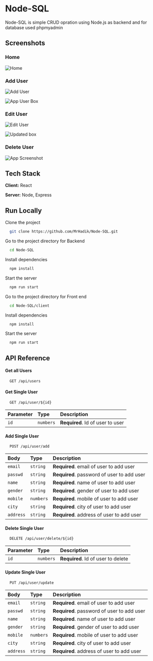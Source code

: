 

# Node-SQL

Node-SQL is simple CRUD opration using Node.js as backend and for database used phpmyadmin



## Screenshots

### Home

![Home](https://user-images.githubusercontent.com/74814143/219609037-64d6f4dc-d821-4795-8245-bd909dc80d8f.png)

### Add User

![Add User](https://user-images.githubusercontent.com/74814143/219609310-7d014e50-b422-49cd-8bb4-bbadca8892e1.png)

![App User Box](https://user-images.githubusercontent.com/74814143/219610681-ad590cf4-15e9-4dca-ac6b-7eefef4416b3.png)

### Edit User

![Edit User](https://user-images.githubusercontent.com/74814143/219609488-4be0f742-30d4-460a-8a69-a6cd11f867cf.png)

![Updated box](https://user-images.githubusercontent.com/74814143/219609790-7099f88f-096b-477e-b71d-45dd221a6879.png)

### Delete User

![App Screenshot](https://user-images.githubusercontent.com/74814143/219610226-4c60c0bc-dedb-4ec0-b2a5-06a35c9cabe7.png)




## Tech Stack

**Client:** React

**Server:** Node, Express



## Run Locally

Clone the project

```bash
  git clone https://github.com/MrHadik/Node-SQL.git
```

Go to the project directory for Backend

```bash
  cd Node-SQL
```

Install dependencies

```bash
  npm install
```

Start the server

```bash
  npm run start
```
Go to the project directory for Front end 

```bash
  cd Node-SQL/client
```

Install dependencies

```bash
  npm install
```

Start the server

```bash
  npm run start
```

## API Reference

#### Get all Users

```http
  GET /api/users
```
#### Get Single User

```http
  GET /api/user/${id} 
```

| Parameter | Type     | Description                       |
| :-------- | :------- | :-------------------------------- |
| `id`      | `numbers` | **Required**. Id of user to user |


#### Add Single User 

```http
  POST /api/user/add
```

| Body   | Type     | Description                       |
| :-------- | :------- | :-------------------------------- | 
| `email`   | `string` | **Required**. email of user to add user | 
| `passwd`      | `string` | **Required**. password of user to add user |
| `name`      | `string` | **Required**. name of user to add user |
| `gender`      | `string` | **Required**. gender of user to add user |
| `mobile`      | `numbers` | **Required**. mobile of user to add user |
| `city`      | `string` | **Required**. city of user to add user |
| `address`      | `string` | **Required**. address of user to add user |


#### Delete Single User

```http
  DELETE /api/user/delete/${id}
```

| Parameter | Type     | Description                       |
| :-------- | :------- | :-------------------------------- |
| `id`      | `numbers` | **Required**. Id of user to delete |

#### Update Single User 

```http
  PUT /api/user/update
```

| Body   | Type     | Description                       |
| :-------- | :------- | :-------------------------------- | 
| `email`   | `string` | **Required**. email of user to add user | 
| `passwd`      | `string` | **Required**. password of user to add user |
| `name`      | `string` | **Required**. name of user to add user |
| `gender`      | `string` | **Required**. gender of user to add user |
| `mobile`      | `numbers` | **Required**. mobile of user to add user |
| `city`      | `string` | **Required**. city of user to add user |
| `address`      | `string` | **Required**. address of user to add user |
